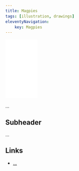 ```yaml
---
title: Magpies
tags: [illustration, drawings]
eleventyNavigation:
	key: Magpies
---
```


![image](/img/Emblem_White_100px.png)

...

## Subheader

...

## Links
- [...]()
